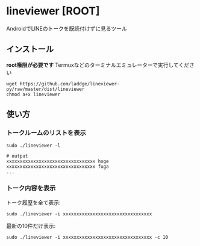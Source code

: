 # lineviewer [ROOT]
AndroidでLINEのトークを既読付けずに見るツール

## インストール
**root権限が必要です**
Termuxなどのターミナルエミュレーターで実行してください

```
wget https://github.com/laddge/lineviewer-py/raw/master/dist/lineviewer
chmod a+x lineviewer
```

## 使い方
### トークルームのリストを表示

```
sudo ./lineviewer -l
```

```
# output
xxxxxxxxxxxxxxxxxxxxxxxxxxxxxxxxx hoge
xxxxxxxxxxxxxxxxxxxxxxxxxxxxxxxxx fuga
...
```

### トーク内容を表示
トーク履歴を全て表示:

```
sudo ./lineviewer -i xxxxxxxxxxxxxxxxxxxxxxxxxxxxxxxxx
```

最新の10件だけ表示:

```
sudo ./lineviewer -i xxxxxxxxxxxxxxxxxxxxxxxxxxxxxxxxx -c 10
```
